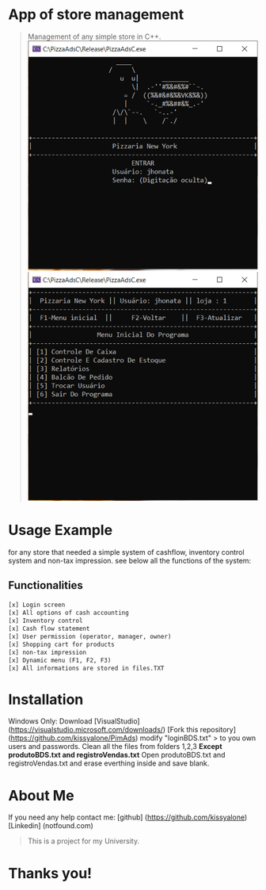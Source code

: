 # **App of store management**
 > Management of any simple store in C++.
 ![](img/loginscreen.png)
 ![](img/menuInicial.png)

# **Usage Example**
 for any store that needed a simple system of cashflow, inventory control system and non-tax impression.
 see below all the functions of the system:
## Functionalities
    [x] Login screen
    [x] All options of cash accounting
    [x] Inventory control
    [x] Cash flow statement
    [x] User permission (operator, manager, owner)
    [x] Shopping cart for products
    [x] non-tax impression
    [x] Dynamic menu (F1, F2, F3)
    [x] All informations are stored in files.TXT

# **Installation**
 Windows Only:
    Download [VisualStudio] (https://visualstudio.microsoft.com/downloads/)
    [Fork this repository] (https://github.com/kissyalone/PimAds)
    modify "loginBDS.txt" 
        > to you own users and passwords.
    Clean all the files from folders 1,2,3 **Except produtoBDS.txt and registroVendas.txt**
    Open produtoBDS.txt and registroVendas.txt and erase everthing inside and save blank.

# **About Me**
 If you need any help contact me:
 [github] (https://github.com/kissyalone)
 [Linkedin] (notfound.com)
 
 > This is a project for my University.
 
 # Thanks you!


